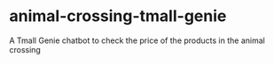 # animal-crossing-tmall-genie
A Tmall Genie chatbot to check the price of the products in the animal crossing
